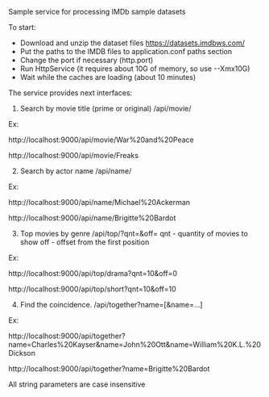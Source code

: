 Sample service for processing IMDb sample datasets

To start:
* Download and unzip the dataset files https://datasets.imdbws.com/
* Put the paths to the IMDB files to application.conf paths section
* Change the port if necessary (http.port)
* Run HttpService (it requires about 10G of memory, so use --Xmx10G)
* Wait while the caches are loading (about 10 minutes)

The service provides next interfaces:
1. Search by movie title (prime or original)
/api/movie/<Movie name>

Ex:

http://localhost:9000/api/movie/War%20and%20Peace

http://localhost:9000/api/movie/Freaks

2. Search by actor name
/api/name/<Actor name>

Ex:

http://localhost:9000/api/name/Michael%20Ackerman

http://localhost:9000/api/name/Brigitte%20Bardot

3. Top movies by genre
/api/top/<genre name>?qnt=<positive number>&off=<non negative number>
qnt - quantity of movies to show
off - offset from the first position

Ex:

http://localhost:9000/api/top/drama?qnt=10&off=0

http://localhost:9000/api/top/short?qnt=10&off=10

4. Find the coincidence.
/api/together?name=<actor name>[&name=<actor name>...]

Ex:

http://localhost:9000/api/together?name=Charles%20Kayser&name=John%20Ott&name=William%20K.L.%20Dickson

http://localhost:9000/api/together?name=Brigitte%20Bardot

All string parameters are case insensitive